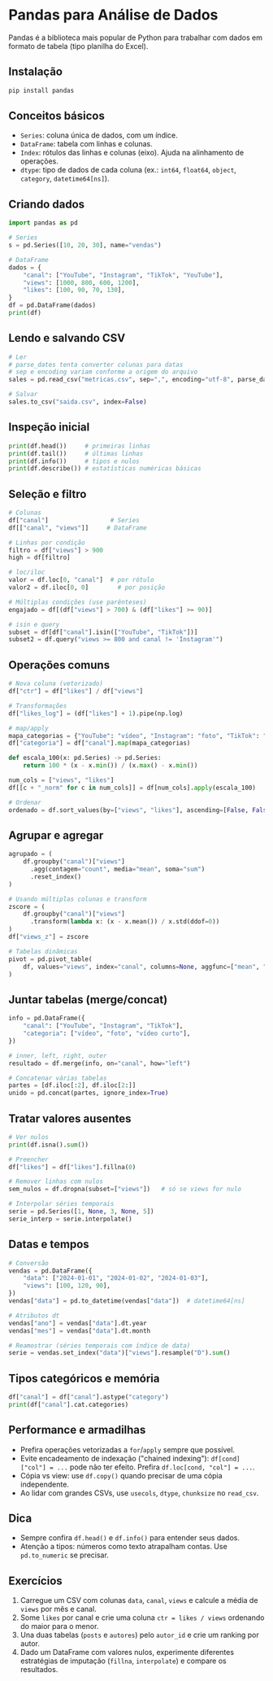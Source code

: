 # Pandas para Análise de Dados

Pandas é a biblioteca mais popular de Python para trabalhar com dados em formato de tabela (tipo planilha do Excel).

## Instalação
```bash
pip install pandas
```

## Conceitos básicos
- `Series`: coluna única de dados, com um índice.
- `DataFrame`: tabela com linhas e colunas.
- `Index`: rótulos das linhas e colunas (eixo). Ajuda na alinhamento de operações.
- `dtype`: tipo de dados de cada coluna (ex.: `int64`, `float64`, `object`, `category`, `datetime64[ns]`).

## Criando dados
```python
import pandas as pd

# Series
s = pd.Series([10, 20, 30], name="vendas")

# DataFrame
dados = {
    "canal": ["YouTube", "Instagram", "TikTok", "YouTube"],
    "views": [1000, 800, 600, 1200],
    "likes": [100, 90, 70, 130],
}
df = pd.DataFrame(dados)
print(df)
```

## Lendo e salvando CSV
```python
# Ler
# parse_dates tenta converter colunas para datas
# sep e encoding variam conforme a origem do arquivo
sales = pd.read_csv("metricas.csv", sep=",", encoding="utf-8", parse_dates=["data"], dayfirst=True)

# Salvar
sales.to_csv("saida.csv", index=False)
```

## Inspeção inicial
```python
print(df.head())     # primeiras linhas
print(df.tail())     # últimas linhas
print(df.info())     # tipos e nulos
print(df.describe()) # estatísticas numéricas básicas
```

## Seleção e filtro
```python
# Colunas
df["canal"]                 # Series
df[["canal", "views"]]     # DataFrame

# Linhas por condição
filtro = df["views"] > 900
high = df[filtro]

# loc/iloc
valor = df.loc[0, "canal"]  # por rótulo
valor2 = df.iloc[0, 0]        # por posição

# Múltiplas condições (use parênteses)
engajado = df[(df["views"] > 700) & (df["likes"] >= 90)]

# isin e query
subset = df[df["canal"].isin(["YouTube", "TikTok"])]
subset2 = df.query("views >= 800 and canal != 'Instagram'")
```

## Operações comuns
```python
# Nova coluna (vetorizado)
df["ctr"] = df["likes"] / df["views"]

# Transformações
df["likes_log"] = (df["likes"] + 1).pipe(np.log)

# map/apply
mapa_categorias = {"YouTube": "vídeo", "Instagram": "foto", "TikTok": "vídeo curto"}
df["categoria"] = df["canal"].map(mapa_categorias)

def escala_100(x: pd.Series) -> pd.Series:
    return 100 * (x - x.min()) / (x.max() - x.min())

num_cols = ["views", "likes"]
df[[c + "_norm" for c in num_cols]] = df[num_cols].apply(escala_100)

# Ordenar
ordenado = df.sort_values(by=["views", "likes"], ascending=[False, False])
```

## Agrupar e agregar
```python
agrupado = (
    df.groupby("canal")["views"]
      .agg(contagem="count", media="mean", soma="sum")
      .reset_index()
)

# Usando múltiplas colunas e transform
zscore = (
    df.groupby("canal")["views"]
      .transform(lambda x: (x - x.mean()) / x.std(ddof=0))
)
df["views_z"] = zscore

# Tabelas dinâmicas
pivot = pd.pivot_table(
    df, values="views", index="canal", columns=None, aggfunc=["mean", "sum"], fill_value=0
)
```

## Juntar tabelas (merge/concat)
```python
info = pd.DataFrame({
    "canal": ["YouTube", "Instagram", "TikTok"],
    "categoria": ["vídeo", "foto", "vídeo curto"],
})

# inner, left, right, outer
resultado = df.merge(info, on="canal", how="left")

# Concatenar várias tabelas
partes = [df.iloc[:2], df.iloc[2:]]
unido = pd.concat(partes, ignore_index=True)
```

## Tratar valores ausentes
```python
# Ver nulos
print(df.isna().sum())

# Preencher
df["likes"] = df["likes"].fillna(0)

# Remover linhas com nulos
sem_nulos = df.dropna(subset=["views"])   # só se views for nulo

# Interpolar séries temporais
serie = pd.Series([1, None, 3, None, 5])
serie_interp = serie.interpolate()
```

## Datas e tempos
```python
# Conversão
vendas = pd.DataFrame({
    "data": ["2024-01-01", "2024-01-02", "2024-01-03"],
    "views": [100, 120, 90],
})
vendas["data"] = pd.to_datetime(vendas["data"])  # datetime64[ns]

# Atributos dt
vendas["ano"] = vendas["data"].dt.year
vendas["mes"] = vendas["data"].dt.month

# Reamostrar (séries temporais com índice de data)
serie = vendas.set_index("data")["views"].resample("D").sum()
```

## Tipos categóricos e memória
```python
df["canal"] = df["canal"].astype("category")
print(df["canal"].cat.categories)
```

## Performance e armadilhas
- Prefira operações vetorizadas a `for`/`apply` sempre que possível.
- Evite encadeamento de indexação ("chained indexing"): `df[cond]["col"] = ...` pode não ter efeito. Prefira `df.loc[cond, "col"] = ...`.
- Cópia vs view: use `df.copy()` quando precisar de uma cópia independente.
- Ao lidar com grandes CSVs, use `usecols`, `dtype`, `chunksize` no `read_csv`.

## Dica
- Sempre confira `df.head()` e `df.info()` para entender seus dados.
- Atenção a tipos: números como texto atrapalham contas. Use `pd.to_numeric` se precisar.

## Exercícios
1. Carregue um CSV com colunas `data`, `canal`, `views` e calcule a média de `views` por mês e canal.
2. Some `likes` por canal e crie uma coluna `ctr = likes / views` ordenando do maior para o menor.
3. Una duas tabelas (`posts` e `autores`) pelo `autor_id` e crie um ranking por autor.
4. Dado um DataFrame com valores nulos, experimente diferentes estratégias de imputação (`fillna`, `interpolate`) e compare os resultados.